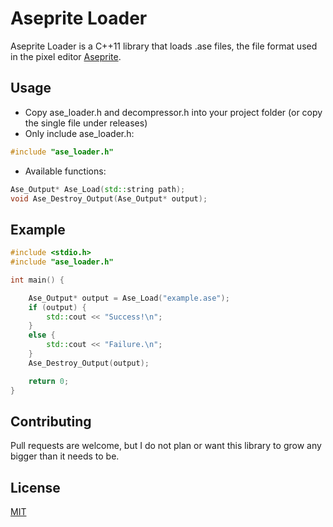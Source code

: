# Aseprite Loader

Aseprite Loader is a C++11 library that loads .ase files, the file format used in the pixel editor [Aseprite](https://aseprite.org).

## Usage
- Copy ase_loader.h and decompressor.h into your project folder (or copy the single file under releases)
- Only include ase_loader.h:
```c++
#include "ase_loader.h"
```
- Available functions:
```c++
Ase_Output* Ase_Load(std::string path);
void Ase_Destroy_Output(Ase_Output* output);
```

## Example

```c++
#include <stdio.h>
#include "ase_loader.h"

int main() {

    Ase_Output* output = Ase_Load("example.ase");
    if (output) {
        std::cout << "Success!\n";
    }
    else {
        std::cout << "Failure.\n";
    }
    Ase_Destroy_Output(output);

    return 0;
}
```

## Contributing
Pull requests are welcome, but I do not plan or want this library to grow any bigger than it needs to be.
## License
[MIT](https://choosealicense.com/licenses/mit/)